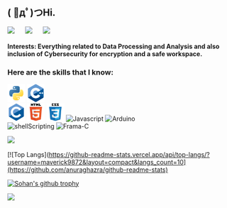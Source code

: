 ## ( ﾟдﾟ)つHi.

<a href="https://www.linkedin.com/in/sohan-nair-7a06a2203">
  <img align="left" width="40px" src="https://cliply.co/wp-content/uploads/2021/02/372102050_LINKEDIN_ICON_TRANSPARENT_1080.gif"  />
</a>
<a href="#">
  <img align="left" width="40px" src="https://cliply.co/wp-content/uploads/2019/07/371907300_INSTAGRAM_ICON_TRANSPARENT_400.gif" />
</a>
<a href="mailto:bsohannair@gmail.com">
  <img align="left" width="29px" src="https://www.bootgum.com/wp-content/uploads/2018/07/Email_Open_550px-1.gif" />
</a>
<br/>

#### Interests: Everything related to Data Processing and Analysis and also inclusion of Cybersecurity for encryption and a safe workspace.

<h3 align="left">Here are the skills that I know:</h3>


<p align="left">
   <img src="https://raw.githubusercontent.com/devicons/devicon/master/icons/python/python-original.svg" alt="python" width="40" height="40"/>
   <img src="https://raw.githubusercontent.com/devicons/devicon/master/icons/cplusplus/cplusplus-original.svg" alt="cplusplus" width="40" height="40"/>
   <br/>
   <img src="https://raw.githubusercontent.com/devicons/devicon/master/icons/c/c-original.svg" alt="c" width="40" height="40"/>
   <img src="https://raw.githubusercontent.com/devicons/devicon/master/icons/html5/html5-original-wordmark.svg" alt="html5" width="40" height="40"/>
   <img src="https://raw.githubusercontent.com/devicons/devicon/master/icons/css3/css3-original-wordmark.svg" alt="css3" width="40" height="40"/>
   <img src="https://img.icons8.com/color/452/javascript--v1.png" alt="Javascript" width="40" height="40"/>
   <img src="https://upload.wikimedia.org/wikipedia/commons/8/87/Arduino_Logo.svg" alt="Arduino" width="40" height="30"/>
   <br/>
   <img src="https://cdn-icons-png.flaticon.com/512/1053/1053367.png" alt="shellScripting" width="35" height="35"/>
   <img src="https://upload.wikimedia.org/wikipedia/commons/a/a8/Frama-C_logo%2C_full.png" alt="Frama-C" width="100" height="35"/>
</p>
<img src="https://github-readme-stats.vercel.app/api?username=maverick9872&show_icons=true&theme=aura_dark" width="400">

[![Top Langs](https://github-readme-stats.vercel.app/api/top-langs/?username=maverick9872&layout=compact&langs_count=10](https://github.com/anuraghazra/github-readme-stats)

[![Sohan's github trophy](https://github-profile-trophy.vercel.app/?username=maverick9872&row=1&margin-w=5)](https://github.com/maverick9872/github-profile-trophy)

![](https://komarev.com/ghpvc/?username=maverick9872&color=green)

